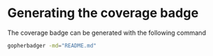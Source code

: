 # Generating the coverage badge

The coverage badge can be generated with the following command

```bash
gopherbadger -md="README.md"
```
